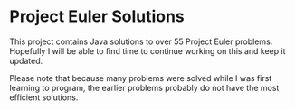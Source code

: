 # Project Euler Solutions

This project contains Java solutions to over 55 Project Euler problems. Hopefully I will be able to find time to continue working on this and keep it updated. 

Please note that because many problems were solved while I was first learning to program, the earlier problems probably do not have the most efficient solutions. 
